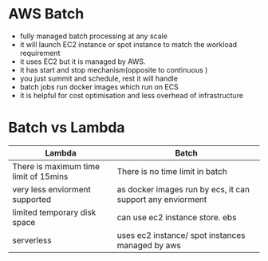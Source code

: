 
# AWS Batch

- fully managed batch processing at any scale
- it will launch EC2 instance or spot instance to match the workload requirement
- it uses EC2 but it is managed by AWS.
- it has start and stop mechanism(opposite to continuous )
- you just summit and schedule, rest it will handle
- batch jobs run docker images which run on ECS
- it is helpful for cost optimisation and less overhead of infrastructure


# Batch vs Lambda


| Lambda                                | Batch                                                      |
| ------------------------------------- | ---------------------------------------------------------- |
| There is maximum time limit of 15mins | There is no time limit in batch                            |
| very less enviorment supported        | as docker images run by ecs, it can support any enviorment |
| limited temporary disk space          | can use ec2 instance store. ebs                            |
| serverless                            | uses ec2 instance/ spot instances managed by aws           |


